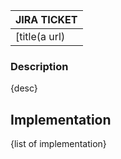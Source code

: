 | JIRA TICKET |
| ------------- |
| [title(a url) | 

### Description
{desc}

## Implementation
{list of implementation}
